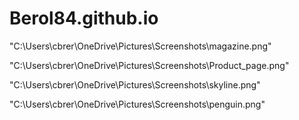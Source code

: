 # Berol84.github.io

"C:\Users\cbrer\OneDrive\Pictures\Screenshots\magazine.png"

"C:\Users\cbrer\OneDrive\Pictures\Screenshots\Product_page.png"

"C:\Users\cbrer\OneDrive\Pictures\Screenshots\skyline.png"

"C:\Users\cbrer\OneDrive\Pictures\Screenshots\penguin.png"
